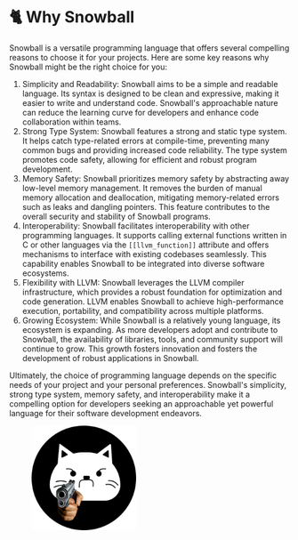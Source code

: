 # 🐈 Why Snowball

Snowball is a versatile programming language that offers several compelling reasons to choose it for your projects. Here are some key reasons why Snowball might be the right choice for you:

1. Simplicity and Readability: Snowball aims to be a simple and readable language. Its syntax is designed to be clean and expressive, making it easier to write and understand code. Snowball's approachable nature can reduce the learning curve for developers and enhance code collaboration within teams.
2. Strong Type System: Snowball features a strong and static type system. It helps catch type-related errors at compile-time, preventing many common bugs and providing increased code reliability. The type system promotes code safety, allowing for efficient and robust program development.
3. Memory Safety: Snowball prioritizes memory safety by abstracting away low-level memory management. It removes the burden of manual memory allocation and deallocation, mitigating memory-related errors such as leaks and dangling pointers. This feature contributes to the overall security and stability of Snowball programs.
4. Interoperability: Snowball facilitates interoperability with other programming languages. It supports calling external functions written in C or other languages via the `[[llvm_function]]` attribute and offers mechanisms to interface with existing codebases seamlessly. This capability enables Snowball to be integrated into diverse software ecosystems.
5. Flexibility with LLVM: Snowball leverages the LLVM compiler infrastructure, which provides a robust foundation for optimization and code generation. LLVM enables Snowball to achieve high-performance execution, portability, and compatibility across multiple platforms.
6. Growing Ecosystem: While Snowball is a relatively young language, its ecosystem is expanding. As more developers adopt and contribute to Snowball, the availability of libraries, tools, and community support will continue to grow. This growth fosters innovation and fosters the development of robust applications in Snowball.

Ultimately, the choice of programming language depends on the specific needs of your project and your personal preferences. Snowball's simplicity, strong type system, memory safety, and interoperability make it a compelling option for developers seeking an approachable yet powerful language for their software development endeavors.

<figure><img src="../.gitbook/assets/Frame 7.png" alt="" width="188"><figcaption></figcaption></figure>
